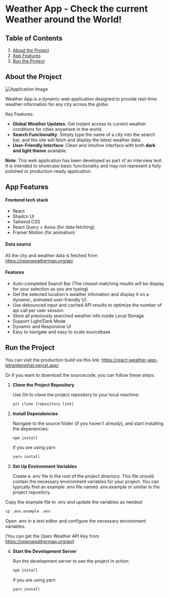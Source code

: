 # Weather App - Check the current Weather around the World!

## Table of Contents

1. [About the Project](#about)
2. [App Features](#app-features)
3. [Run the Project](#run-the-project)

## About the Project

![Application Image](https://github.com/user-attachments/assets/32c24df2-cff2-46f5-b8e4-304dc695ec09)

Weather App is a dynamic web application designed to provide real-time weather information for any city across the globe.

Key Features:

- **Global Weather Updates**: Get instant access to current weather conditions for cities anywhere in the world.
- **Search Functionality**: Simply type the name of a city into the search bar, and the site will fetch and display the latest weather data.
- **User-Friendly Interface**: Clean and intuitive interface with both **dark and light theme** available.

**Note**: This web application has been developed as part of an interview test. It is intended to showcase basic functionality and may not represent a fully polished or production-ready application.

## App Features

#### Frontend tech stack

- React
- Shadcn UI
- Tailwind CSS
- React Query + Axios (for data fetching)
- Framer Motion (for animation)

#### Data source

All the city and weather data is fetched from https://openweathermap.org/api

#### Features

- Auto-completed Search Bar (The closest matching results will be display for your selection as you are typing)
- Get the selected location's weather infomation and display it on a dynamic, animated user-friendly UI.
- Use debounced input and cached API results to optimize the number of api call per user session.
- Store all previously searched weather info inside Local Storage
- Support Light/Dark Mode
- Dynamic and Responsive UI
- Easy to navigate and easy to scale sourcebase

## Run the Project

You can visit the production build via this link:
https://react-weather-app-letrantienphat.vercel.app/

Or if you want to download the sourcecode, you can follow these steps:

1. **Clone the Project Repository**

   Use Git to clone the project repository to your local machine:

   ```bash
   git clone [repository link]
   ```

2. **Install Dependencies**

   Navigate to the source folder (if you haven't already), and start installing the depenencies:

   ```bash
   npm install
   ```

   if you are using yarn

   ```bash
   yarn install
   ```

3. **Set Up Environment Variables**

   Create a .env file in the root of the project directory. This file should contain the necessary environment variables for your project. You can typically find an example .env file named .env.example or similar in the project repository.

Copy the example file to .env and update the variables as needed:

```bash
cp .env.example .env
```

Open .env in a text editor and configure the necessary environment variables.

(You can get the Open Weather API Key from https://openweathermap.org/api)

4. **Start the Development Server**

   Run the development server to see the project in action:

   ```bash
   npm install
   ```

   if you are using yarn

   ```bash
   yarn install
   ```

